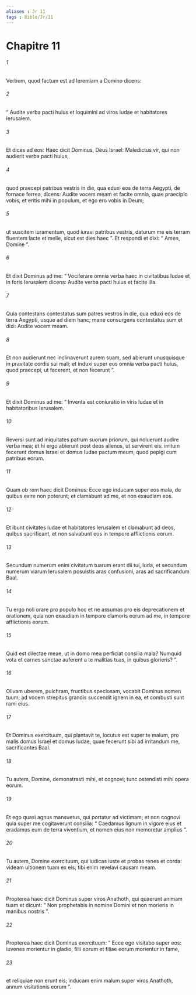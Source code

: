 ```yaml
---
aliases : Jr 11
tags : Bible/Jr/11
---
```


# Chapitre 11

###### 1
Verbum, quod factum est ad Ieremiam a Domino dicens: 
###### 2
“ Audite verba pacti huius et loquimini ad viros Iudae et habitatores Ierusalem. 
###### 3
Et dices ad eos: Haec dicit Dominus, Deus Israel: Maledictus vir, qui non audierit verba pacti huius, 
###### 4
quod praecepi patribus vestris in die, qua eduxi eos de terra Aegypti, de fornace ferrea, dicens: Audite vocem meam et facite omnia, quae praecipio vobis, et eritis mihi in populum, et ego ero vobis in Deum; 
###### 5
ut suscitem iuramentum, quod iuravi patribus vestris, daturum me eis terram fluentem lacte et melle, sicut est dies haec ”. Et respondi et dixi: “ Amen, Domine ”.
###### 6
Et dixit Dominus ad me: “ Vociferare omnia verba haec in civitatibus Iudae et in foris Ierusalem dicens: Audite verba pacti huius et facite illa. 
###### 7
Quia contestans contestatus sum patres vestros in die, qua eduxi eos de terra Aegypti, usque ad diem hanc; mane consurgens contestatus sum et dixi: Audite vocem meam. 
###### 8
Et non audierunt nec inclinaverunt aurem suam, sed abierunt unusquisque in pravitate cordis sui mali; et induxi super eos omnia verba pacti huius, quod praecepi, ut facerent, et non fecerunt ”.
###### 9
Et dixit Dominus ad me: “ Inventa est coniuratio in viris Iudae et in habitatoribus Ierusalem. 
###### 10
Reversi sunt ad iniquitates patrum suorum priorum, qui noluerunt audire verba mea; et hi ergo abierunt post deos alienos, ut servirent eis: irritum fecerunt domus Israel et domus Iudae pactum meum, quod pepigi cum patribus eorum. 
###### 11
Quam ob rem haec dicit Dominus: Ecce ego inducam super eos mala, de quibus exire non poterunt; et clamabunt ad me, et non exaudiam eos. 
###### 12
Et ibunt civitates Iudae et habitatores Ierusalem et clamabunt ad deos, quibus sacrificant, et non salvabunt eos in tempore afflictionis eorum. 
###### 13
Secundum numerum enim civitatum tuarum erant dii tui, Iuda, et secundum numerum viarum Ierusalem posuistis aras confusioni, aras ad sacrificandum Baal.
###### 14
Tu ergo noli orare pro populo hoc et ne assumas pro eis deprecationem et orationem, quia non exaudiam in tempore clamoris eorum ad me, in tempore afflictionis eorum.
###### 15
Quid est dilectae meae, ut in domo mea perficiat consilia mala? Numquid vota et carnes sanctae auferent a te malitias tuas, in quibus glorieris? ”.
###### 16
Olivam uberem, pulchram, fructibus speciosam, vocabit Dominus nomen tuum; ad vocem strepitus grandis succendit ignem in ea, et combusti sunt rami eius.
###### 17
Et Dominus exercituum, qui plantavit te, locutus est super te malum, pro malis domus Israel et domus Iudae, quae fecerunt sibi ad irritandum me, sacrificantes Baal.
###### 18
Tu autem, Domine, demonstrasti mihi, et cognovi; tunc ostendisti mihi opera eorum.
###### 19
Et ego quasi agnus mansuetus, qui portatur ad victimam; et non cognovi quia super me cogitaverunt consilia: “ Caedamus lignum in vigore eius et eradamus eum de terra viventium, et nomen eius non memoretur amplius ”.
###### 20
Tu autem, Domine exercituum, qui iudicas iuste et probas renes et corda: videam ultionem tuam ex eis; tibi enim revelavi causam meam.
###### 21
Propterea haec dicit Dominus super viros Anathoth, qui quaerunt animam tuam et dicunt: “ Non prophetabis in nomine Domini et non morieris in manibus nostris ”. 
###### 22
Propterea haec dicit Dominus exercituum: “ Ecce ego visitabo super eos: iuvenes morientur in gladio, filii eorum et filiae eorum morientur in fame, 
###### 23
et reliquiae non erunt eis; inducam enim malum super viros Anathoth, annum visitationis eorum ”.
